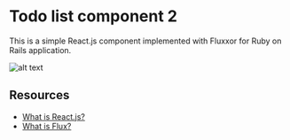 Todo list component 2
=====================

This is a simple React.js component implemented with Fluxxor for Ruby on Rails application.

![alt text](https://github.com/mnishiguchi/todolist2_react_fluxxor_rails/blob/master/screenshot_todolist.jpg)

## Resources
- [What is React.js?](https://facebook.github.io/react/)
- [What is Flux?](http://fluxxor.com/what-is-flux.html)
